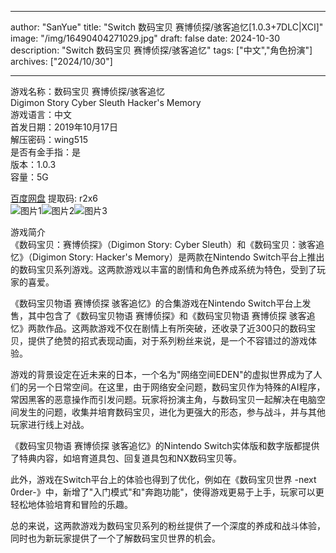 
---
author: "SanYue"
title: "Switch 数码宝贝 赛博侦探/骇客追忆[1.0.3+7DLC|XCI]"
image: "/img/16490404271029.jpg"
draft: false
date: 2024-10-30
description: "Switch 数码宝贝 赛博侦探/骇客追忆"
tags: ["中文","角色扮演"]
archives: ["2024/10/30"]

---

游戏名称：数码宝贝 赛博侦探/骇客追忆   
Digimon Story Cyber Sleuth Hacker's Memory    
游戏语言：中文  
首发日期：2019年10月17日  
解压密码：wing515  
是否有金手指：是  
版本：1.0.3   
容量：5G

[百度网盘](https://pan.baidu.com/s/1ETFjlEyYvbcvzpnpsxRmRg) 提取码: r2x6  
![图片1](/img/xsedcuv8ssxzg.jpg)![图片2](/img/xitk6a0gue.jpg)![图片3](/img/R5Q45GYX8U4.png)  

游戏简介  
《数码宝贝：赛博侦探》（Digimon Story: Cyber Sleuth）和《数码宝贝：骇客追忆》（Digimon Story: Hacker's Memory）是两款在Nintendo Switch平台上推出的数码宝贝系列游戏。这两款游戏以丰富的剧情和角色养成系统为特色，受到了玩家的喜爱。

《数码宝贝物语 赛博侦探 骇客追忆》的合集游戏在Nintendo Switch平台上发售，其中包含了《数码宝贝物语 赛博侦探》和《数码宝贝物语 赛博侦探 骇客追忆》两款作品。这两款游戏不仅在剧情上有所突破，还收录了近300只的数码宝贝，提供了绝赞的招式表现动画，对于系列粉丝来说，是一个不容错过的游戏体验。

游戏的背景设定在近未来的日本，一个名为"网络空间EDEN"的虚拟世界成为了人们的另一个日常空间。在这里，由于网络安全问题，数码宝贝作为特殊的AI程序，常因黑客的恶意操作而引发问题。玩家将扮演主角，与数码宝贝一起解决在电脑空间发生的问题，收集并培育数码宝贝，进化为更强大的形态，参与战斗，并与其他玩家进行线上对战。

《数码宝贝物语 赛博侦探 骇客追忆》的Nintendo Switch实体版和数字版都提供了特典内容，如培育道具包、回复道具包和NX数码宝贝等。

此外，游戏在Switch平台上的体验也得到了优化，例如在《数码宝贝世界 -next 0rder-》中，新增了"入门模式"和"奔跑功能"，使得游戏更易于上手，玩家可以更轻松地体验培育和冒险的乐趣。

总的来说，这两款游戏为数码宝贝系列的粉丝提供了一个深度的养成和战斗体验，同时也为新玩家提供了一个了解数码宝贝世界的机会。
